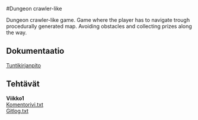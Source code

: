 #Dungeon crawler-like 

Dungeon crawler-like game. Game where the player has to navigate trough procedurally generated map. Avoiding obstacles and collecting prizes along the way.

## Dokumentaatio
[Tuntikirjanpito](https://github.com/uberballo/ot-harjoitustyo/blob/master/dokumentaatio/tuntikirjanpito.md)

## Tehtävät  
**Viikko1**  
[Komentorivi.txt](https://github.com/uberballo/ot-harjoitustyo/blob/master/laskarit/viikko1/komentorivi.txt)  
[Gitlog.txt](https://github.com/uberballo/ot-harjoitustyo/blob/master/laskarit/viikko1/gitlog.txt)


